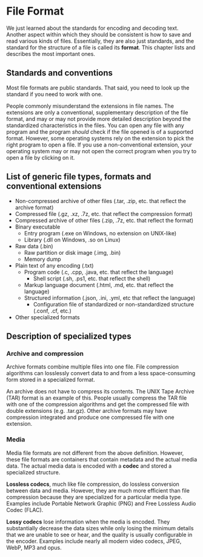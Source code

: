 # File Format

We just learned about the standards for encoding and decoding text. Another aspect within which they should be consistent is how to save and read various kinds of files. Essentially, they are also just standards, and the standard for the structure of a file is called its **format**. This chapter lists and describes the most important ones.

## Standards and conventions

Most file formats are public standards. That said, you need to look up the standard if you need to work with one.

People commonly misunderstand the extensions in file names. The extensions are only a conventional, supplementary description of the file format, and may or may not provide more detailed description beyond the standardized characteristics in the files. You can open any file with any program and the program *should* check if the file opened is of a supported format. However, some operating systems rely on the extension to pick the right program to open a file. If you use a non-conventional extension, your operating system may or may not open the correct program when you try to open a file by clicking on it.

## List of generic file types, formats and conventional extensions

- Non-compressed archive of other files (.tar, .zip, etc. that reflect the archive format)
- Compressed file (.gz, .xz, .7z, etc. that reflect the compression format)
- Compressed archive of other files (.zip, .7z, etc. that reflect the format)
- Binary executable
  - Entry program (.exe on Windows, no extension on UNIX-like)
  - Library (.dll on Windows, .so on Linux)
- Raw data (.bin)
  - Raw partition or disk image (.img, .bin)
  - Memory dump
- Plain text of any encoding (.txt)
  - Program code (.c, .cpp, .java, etc. that reflect the language)
    - Shell script (.sh, .ps1, etc. that reflect the shell)
  - Markup language document (.html, .md, etc. that reflect the language)
  - Structured information (.json, .ini, .yml, etc that reflect the language)
    - Configuration file of standardized or non-standardized structure (.conf, .cf, etc.)
- Other specialized formats

## Description of specialized types

### Archive and compression

Archive formats combine multiple files into one file. File compression algorithms can losslessly convert data to and from a less space-consuming form stored in a specialized format.

An archive does not have to compress its contents. The UNIX Tape Archive (TAR) format is an example of this. People usually compress the TAR file with one of the compression algorithms and get the compressed file with double extensions (e.g. .tar.gz). Other archive formats may have compression integrated and produce one compressed file with one extension.

### Media

Media file formats are not different from the above definition. However, these file formats are containers that contain metadata and the actual media data. The actual media data is encoded with a **codec** and stored a specialized structure.

**Lossless codecs**, much like file compression, do lossless conversion between data and media. However, they are much more efficient than file compression because they are specialized for a particular media type. Examples include Portable Network Graphic (PNG) and Free Lossless Audio Codec (FLAC).

**Lossy codecs** lose information when the media is encoded. They substantially decrease the data sizes while only losing the minimum details that we are unable to see or hear, and the quality is usually configurable in the encoder. Examples include nearly all modern video codecs, JPEG, WebP, MP3 and opus.

